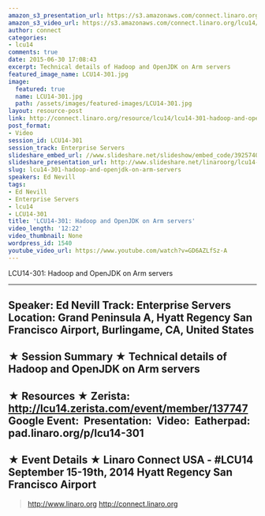 ```yaml
---
amazon_s3_presentation_url: https://s3.amazonaws.com/connect.linaro.org/hkg15/Videos/09-17-Wednesday/LCU14-301.pdf
amazon_s3_video_url: https://s3.amazonaws.com/connect.linaro.org/lcu14/videos/09-17-Wednesday/LCU14-301-+Hadoop+and+OpenJDK+on+Arm+servers.mp4
author: connect
categories:
- lcu14
comments: true
date: 2015-06-30 17:08:43
excerpt: Technical details of Hadoop and OpenJDK on Arm servers
featured_image_name: LCU14-301.jpg
image:
  featured: true
  name: LCU14-301.jpg
  path: /assets/images/featured-images/LCU14-301.jpg
layout: resource-post
link: http://connect.linaro.org/resource/lcu14/lcu14-301-hadoop-and-openjdk-on-arm-servers/
post_format:
- Video
session_id: LCU14-301
session_track: Enterprise Servers
slideshare_embed_url: //www.slideshare.net/slideshow/embed_code/39257409
slideshare_presentation_url: http://www.slideshare.net/linaroorg/lcu14-301-hadoop-and-open-jdk-on-arm-servers
slug: lcu14-301-hadoop-and-openjdk-on-arm-servers
speakers: Ed Nevill
tags:
- Ed Nevill
- Enterprise Servers
- lcu14
- LCU14-301
title: 'LCU14-301: Hadoop and OpenJDK on Arm servers'
video_length: '12:22'
video_thumbnail: None
wordpress_id: 1540
youtube_video_url: https://www.youtube.com/watch?v=GD6AZLfSz-A
---
```


LCU14-301: Hadoop and OpenJDK on Arm servers 

---------------------------------------------------

Speaker: Ed Nevill
Track: Enterprise Servers
Location: Grand Peninsula A, Hyatt Regency San Francisco Airport, Burlingame, CA, United States
---------------------------------------------------

★ Session Summary ★
Technical details of Hadoop and OpenJDK on Arm servers 
---------------------------------------------------

★ Resources ★
Zerista: http://lcu14.zerista.com/event/member/137747
Google Event: 
Presentation: 
Video: 
Eatherpad: pad.linaro.org/p/lcu14-301
---------------------------------------------------

★ Event Details ★
Linaro Connect USA - #LCU14
September 15-19th, 2014
Hyatt Regency San Francisco Airport
---------------------------------------------------

> http://www.linaro.org
> http://connect.linaro.org